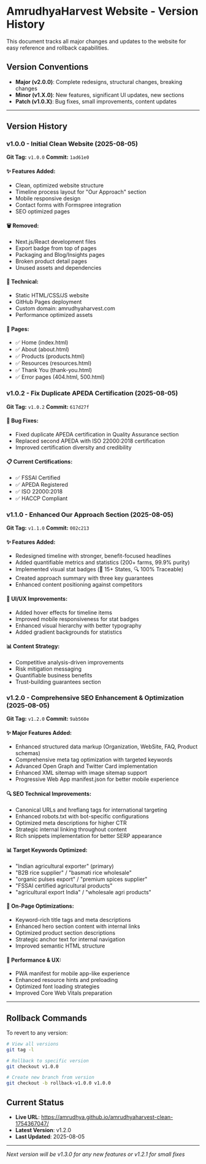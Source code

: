 # AmrudhyaHarvest Website - Version History

This document tracks all major changes and updates to the website for easy reference and rollback capabilities.

## Version Conventions
- **Major (v2.0.0)**: Complete redesigns, structural changes, breaking changes
- **Minor (v1.X.0)**: New features, significant UI updates, new sections
- **Patch (v1.0.X)**: Bug fixes, small improvements, content updates

---

## Version History

### v1.0.0 - Initial Clean Website (2025-08-05)
**Git Tag:** `v1.0.0`
**Commit:** `1ad61e0`

#### ✨ Features Added:
- Clean, optimized website structure
- Timeline process layout for "Our Approach" section
- Mobile responsive design
- Contact forms with Formspree integration
- SEO optimized pages

#### 🗑️ Removed:
- Next.js/React development files
- Export badge from top of pages  
- Packaging and Blog/Insights pages
- Broken product detail pages
- Unused assets and dependencies

#### 🔧 Technical:
- Static HTML/CSS/JS website
- GitHub Pages deployment
- Custom domain: amrudhyaharvest.com
- Performance optimized assets

#### 📱 Pages:
- ✅ Home (index.html)
- ✅ About (about.html) 
- ✅ Products (products.html)
- ✅ Resources (resources.html)
- ✅ Thank You (thank-you.html)
- ✅ Error pages (404.html, 500.html)

### v1.0.2 - Fix Duplicate APEDA Certification (2025-08-05)
**Git Tag:** `v1.0.2` 
**Commit:** `617d27f`

#### 🔧 Bug Fixes:
- Fixed duplicate APEDA certification in Quality Assurance section
- Replaced second APEDA with ISO 22000:2018 certification
- Improved certification diversity and credibility

#### 📋 Current Certifications:
- ✅ FSSAI Certified
- ✅ APEDA Registered  
- ✅ ISO 22000:2018
- ✅ HACCP Compliant

### v1.1.0 - Enhanced Our Approach Section (2025-08-05)
**Git Tag:** `v1.1.0`
**Commit:** `002c213`

#### ✨ Features Added:
- Redesigned timeline with stronger, benefit-focused headlines
- Added quantifiable metrics and statistics (200+ farms, 99.9% purity)
- Implemented visual stat badges (📍 15+ States, 🔍 100% Traceable)
- Created approach summary with three key guarantees
- Enhanced content positioning against competitors

#### 🎨 UI/UX Improvements:
- Added hover effects for timeline items
- Improved mobile responsiveness for stat badges
- Enhanced visual hierarchy with better typography
- Added gradient backgrounds for statistics

#### 📊 Content Strategy:
- Competitive analysis-driven improvements
- Risk mitigation messaging
- Quantifiable business benefits
- Trust-building guarantees section

### v1.2.0 - Comprehensive SEO Enhancement & Optimization (2025-08-05)
**Git Tag:** `v1.2.0`
**Commit:** `9ab560e`

#### ✨ Major Features Added:
- Enhanced structured data markup (Organization, WebSite, FAQ, Product schemas)
- Comprehensive meta tag optimization with targeted keywords
- Advanced Open Graph and Twitter Card implementation
- Enhanced XML sitemap with image sitemap support
- Progressive Web App manifest.json for better mobile experience

#### 🔍 SEO Technical Improvements:
- Canonical URLs and hreflang tags for international targeting
- Enhanced robots.txt with bot-specific configurations
- Optimized meta descriptions for higher CTR
- Strategic internal linking throughout content
- Rich snippets implementation for better SERP appearance

#### 📊 Target Keywords Optimized:
- "Indian agricultural exporter" (primary)
- "B2B rice supplier" / "basmati rice wholesale"
- "organic pulses export" / "premium spices supplier"
- "FSSAI certified agricultural products"
- "agricultural export India" / "wholesale agri products"

#### 🎯 On-Page Optimizations:
- Keyword-rich title tags and meta descriptions
- Enhanced hero section content with internal links
- Optimized product section descriptions
- Strategic anchor text for internal navigation
- Improved semantic HTML structure

#### 🚀 Performance & UX:
- PWA manifest for mobile app-like experience
- Enhanced resource hints and preloading
- Optimized font loading strategies
- Improved Core Web Vitals preparation

---

## Rollback Commands

To revert to any version:
```bash
# View all versions
git tag -l

# Rollback to specific version
git checkout v1.0.0

# Create new branch from version
git checkout -b rollback-v1.0.0 v1.0.0
```

## Current Status
- **Live URL**: https://amrudhya.github.io/amrudhyaharvest-clean-1754367047/
- **Latest Version**: v1.2.0
- **Last Updated**: 2025-08-05

---

*Next version will be v1.3.0 for any new features or v1.2.1 for small fixes*